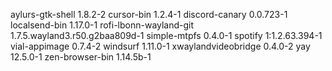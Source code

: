 aylurs-gtk-shell 1.8.2-2
cursor-bin 1.2.4-1
discord-canary 0.0.723-1
localsend-bin 1.17.0-1
rofi-lbonn-wayland-git 1.7.5.wayland3.r50.g2baa809d-1
simple-mtpfs 0.4.0-1
spotify 1:1.2.63.394-1
vial-appimage 0.7.4-2
windsurf 1.11.0-1
xwaylandvideobridge 0.4.0-2
yay 12.5.0-1
zen-browser-bin 1.14.5b-1
